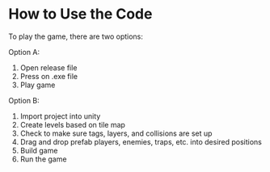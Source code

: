 

<h1>How to Use the Code</h1>

To play the game, there are two options:

Option A: 

1. Open release file
2. Press on .exe file 
3. Play game

Option B:

1. Import project into unity 
2. Create levels based on tile map 
3. Check to make sure tags, layers, and collisions are set up
4. Drag and drop prefab players, enemies, traps, etc. into desired positions
5. Build game
6. Run the game
